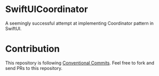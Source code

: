 # SwiftUICoordinator
A seemingly successful attempt at implementing Coordinator pattern in SwiftUI.

# Contribution
This repository is following [Conventional Commits](https://www.conventionalcommits.org/en/v1.0.0/).
Feel free to fork and send PRs to this repository. 
